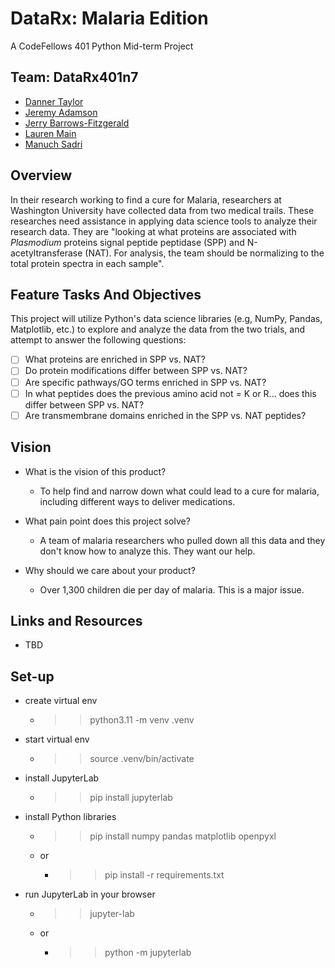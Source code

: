 # DataRx: Malaria Edition

A CodeFellows 401 Python Mid-term Project

## Team: DataRx401n7
- [Danner Taylor](https://github.com/Dantay13)
- [Jeremy Adamson](https://github.com/jeremy-adamson)
- [Jerry Barrows-Fitzgerald](https://github.com/jbarrfitz)
- [Lauren Main](https://github.com/elleem)
- [Manuch Sadri](https://github.com/mcsadri)


## Overview

In their research working to find a cure for Malaria, researchers at Washington University have collected data from two medical trails. These researches need assistance in applying data science tools to analyze their research data. They are "looking at what proteins are associated with _Plasmodium_ proteins signal peptide peptidase (SPP) and N-acetyltransferase (NAT). For analysis, the team should be normalizing to the total protein spectra in each sample".

## Feature Tasks And Objectives

This project will utilize Python's data science libraries (e.g, NumPy, Pandas, Matplotlib, etc.) to explore and analyze the data from the two trials, and attempt to answer the following questions:

- [ ] What proteins are enriched in SPP vs. NAT?
- [ ] Do protein modifications differ between SPP vs. NAT?
- [ ] Are specific pathways/GO terms enriched in SPP vs. NAT?
- [ ] In what peptides does the previous amino acid not = K or R... does this differ between SPP vs. NAT?
- [ ] Are transmembrane domains enriched in the SPP vs. NAT peptides?

## Vision

- What is the vision of this product?
    - To help find and narrow down what could lead to a cure for malaria, including different ways to deliver medications.

- What pain point does this project solve?
    - A team of malaria researchers who pulled down all this data and they don't know how to analyze this. They want our help.

- Why should we care about your product?
    - Over 1,300 children die per day of malaria. This is a major issue.

## Links and Resources

- TBD

## Set-up

- create virtual env
  - >> python3.11 -m venv .venv
- start virtual env
  - >> source .venv/bin/activate
- install JupyterLab
  - >> pip install jupyterlab
- install Python libraries
  - >> pip install numpy pandas matplotlib openpyxl
  - or
    - >> pip install -r requirements.txt
- run JupyterLab in your browser
  - >> jupyter-lab
  - or
    - >> python -m jupyterlab
